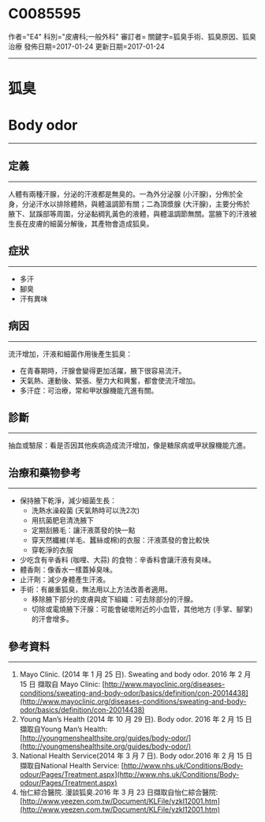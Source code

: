 # C0085595
作者="E4"
科別="皮膚科;一般外科"
審訂者=
關鍵字=狐臭手術、狐臭原因、狐臭治療
發佈日期=2017-01-24
更新日期=2017-01-24

----------
# 狐臭
# Body odor
----------
## 定義
----------

人體有兩種汗腺，分泌的汗液都是無臭的。一為外分泌腺 (小汗腺)，分佈於全身，分泌汗水以排除體熱，與體溫調節有關；二為頂漿腺 (大汗腺)，主要分佈於腋下、鼠蹊部等周圍，分泌黏稠乳黃色的液體，與體溫調節無關。當腋下的汗液被生長在皮膚的細菌分解後，其產物會造成狐臭。

## 症狀
----------
- 多汗
- 腳臭
- 汗有異味
## 病因
----------

流汗增加，汗液和細菌作用後產生狐臭：

- 在青春期時，汗腺會變得更加活躍，腋下很容易流汗。
- 天氣熱、運動後、緊張、壓力大和興奮，都會使流汗增加。
- 多汗症：可治療，常和甲狀腺機能亢進有關。
## 診斷
----------

抽血或驗尿：看是否因其他疾病造成流汗增加，像是糖尿病或甲狀腺機能亢進。

## 治療和藥物參考
----------
- 保持腋下乾淨，減少細菌生長：
  - 洗熱水澡殺菌 (天氣熱時可以洗2次) 
  - 用抗菌肥皂清洗腋下
  - 定期刮腋毛：讓汗液蒸發的快一點
  - 穿天然纖維(羊毛、蠶絲或棉)的衣服：汗液蒸發的會比較快
  - 穿乾淨的衣服
- 少吃含有辛香料 (咖哩、大蒜) 的食物：辛香料會讓汗液有臭味。
- 體香劑：像香水一樣蓋掉臭味。
- 止汗劑：減少身體產生汗液。
- 手術：有嚴重狐臭，無法用以上方法改善者適用。
  - 移除腋下部分的皮膚與皮下組織：可去除部分的汗腺。
  - 切除或電燒腋下汗腺：可能會破壞附近的小血管，其他地方 (手掌、腳掌) 的汗會增多。 
## 參考資料
----------
1. Mayo Clinic. (2014 年 1 月 25 日). Sweating and body odor. 2016 年 2 月 15 日 擷取自 Mayo Clinic: [http://www.mayoclinic.org/diseases-conditions/sweating-and-body-odor/basics/definition/con-20014438](http://www.mayoclinic.org/diseases-conditions/sweating-and-body-odor/basics/definition/con-20014438)
2. Young Man’s Health (2014 年 10 月 29 日). Body odor. 2016 年 2 月 15 日 擷取自Young Man’s Health: 
  [http://youngmenshealthsite.org/guides/body-odor/](http://youngmenshealthsite.org/guides/body-odor/)
3. National Health Service(2014 年 3 月 7 日). Body odor.2016 年 2 月 15 日擷取自National Health Service: 
  [http://www.nhs.uk/Conditions/Body-odour/Pages/Treatment.aspx](http://www.nhs.uk/Conditions/Body-odour/Pages/Treatment.aspx)
4. 怡仁綜合醫院. 漫談狐臭.2016 年 3 月 23 日擷取自怡仁綜合醫院: [http://www.yeezen.com.tw/Document/KLFile/yzkl12001.htm](http://www.yeezen.com.tw/Document/KLFile/yzkl12001.htm)

